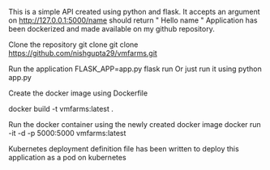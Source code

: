 This is a simple API created using python and flask. It accepts an argument on http://127.0.0.1:5000/name should return " Hello name "
Application has been dockerized and made available on my github repository.

Clone the repository
git clone git clone https://github.com/nishgupta29/vmfarms.git

Run the application
FLASK_APP=app.py
flask run
Or just run it using python app.py

Create the docker image using Dockerfile

docker build -t vmfarms:latest .

Run the docker container using the newly created docker image
docker run -it -d -p 5000:5000 vmfarms:latest

Kubernetes deployment definition file has been written to deploy this application as a pod on kubernetes
